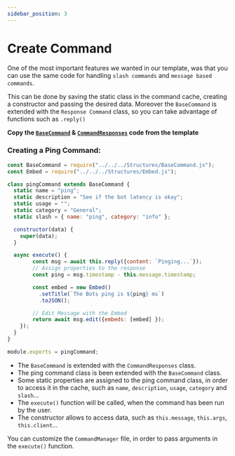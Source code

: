 ```yaml
---
sidebar_position: 3
---
```


# Create Command

One of the most important features we wanted in our template, was that you can use the same code for handling
`slash commands` and `message based commands`.

This can be done by saving the static class in the command cache, creating a constructor and passing the desired data.
Moreover the `BaseCommand` is extended with the `Response Command` class, so you can take advantage of functions such as
`.reply()`

**Copy the [`BaseCommand`](https://github.com/discordeno/discordeno/tree/main/template/nodejs/Structures/BaseCommand.js)
&
[`CommandResponses`](https://github.com/discordeno/discordeno/tree/main/template/nodejs/Structures/CommandResponses.js)
code from the template**

### Creating a Ping Command:

```js
const BaseCommand = require("../../../Structures/BaseCommand.js");
const Embed = require("../../../Structures/Embed.js");

class pingCommand extends BaseCommand {
  static name = "ping";
  static description = "See if the bot latency is okay";
  static usage = "";
  static category = "General";
  static slash = { name: "ping", category: "info" };

  constructor(data) {
    super(data);
  }

  async execute() {
        const msg = await this.reply({content: `Pinging...`});
        // Assign properties to the response
        const ping = msg.timestamp - this.message.timestamp;

        const embed = new Embed()
          .setTitle(`The Bots ping is ${ping} ms`)
          .toJSON();

        // Edit Message with the Embed
        return await msg.edit({embeds: [embed] });
    });
  }
}

module.exports = pingCommand;
```

- The `BaseCommand` is extended with the `CommandResponses` class.
- The ping command class is been extended with the `BaseCommand` class.
- Some static properties are assigned to the ping command class, in order to access it in the cache, such as `name`,
  `description`, `usage`, `category` and `slash`...
- The `execute()` function will be called, when the command has been run by the user.
- The constructor allows to access data, such as `this.message`, `this.args`, `this.client`...

You can customize the `CommandManager` file, in order to pass arguments in the `execute()` function.
